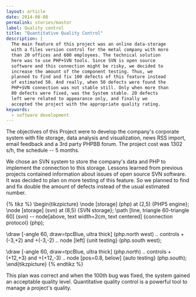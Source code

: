 ```yaml
---
layout: article
date: 2014-08-08
permalink: stories/mastor
label: Quality control
title: "Quantitative Quality Control"
description: |
  The main feature of this project was an online data-storage
  with a files version control for the metal company with more
  than 20 offices and 600 employees. The technical solution
  here was to use PHP+SVN tools. Since SVN is open source
  software and this connection might be risky, we decided to
  increase the amount of the component testing. Thus, we
  planned to find and fix 100 defects of this feature instead
  of estimated 50. And really, when 50 defects were found the
  PHP+SVN connection was not stable still. Only when more than
  80 defects were fixed, was the System stable. 20 defects
  left were related to appearance only, and finally we
  accepted the project with the appropriate quality rating.
keywords:
  - software development
---
```


The objectives of this Project were to develop the company's
corporate system with file storage, data analysis and visualization,
news RSS import, email feedback and a 3rd party PHPBB forum.
The project cost was 1302 s/h, the schedule -- 5 months.

We chose an SVN system to store the company's data and PHP to
implement the connection to this storage. Lessons learned from
previous projects contained information about issues of open source
SVN software. It was decided to plan on more testing of this
feature. So we planned to find and fix double the amount
of defects instead of the usual estimated number.

{% tikz %}
\begin{tikzpicture}
\node [storage] (php) at (2,5) {PHP5 engine};
\node [storage] (svn) at (8,5) {SVN storage};
\path [line, triangle 60-triangle 60] (svn) -- node[above, text width=2cm, text centered] {connection protocol} (php);

\draw [-angle 60, draw=tpcBlue, ultra thick] (php.north west)
    .. controls +(-3,+2) and +(-3,-2) .. node [left] {unit testing} (php.south west);

\draw [-angle 60, draw=tpcBlue, ultra thick] (php.north)
    .. controls +(+12,+3) and +(+12,-3) .. node [pos=0.8, below] {auto testing} (php.south);
\end{tikzpicture}
{% endtikz %}

This plan was correct and when the 100th bug was fixed, the
system gained an acceptable quality level. Quantitative quality control
is a powerful tool to manage a project's quality.
